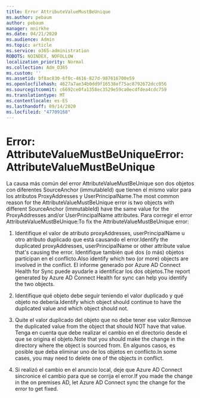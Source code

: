 ```yaml
---
title: Error AttributeValueMustBeUnique
ms.author: pebaum
author: pebaum
manager: mnirkhe
ms.date: 04/21/2020
ms.audience: Admin
ms.topic: article
ms.service: o365-administration
ROBOTS: NOINDEX, NOFOLLOW
localization_priority: Normal
ms.collection: Adm_O365
ms.custom: ''
ms.assetid: bf8ac830-6f0c-4616-827d-987616700e59
ms.openlocfilehash: 4627a7ae34b0dd9f16538ef75ac8792672dcc056
ms.sourcegitcommit: c6692ce0fa1358ec3529e59ca0ecdfdea4cdc759
ms.translationtype: MT
ms.contentlocale: es-ES
ms.lasthandoff: 09/14/2020
ms.locfileid: "47709168"
---
```

# <a name="error-attributevaluemustbeunique"></a><span data-ttu-id="7fc40-102">Error: AttributeValueMustBeUnique</span><span class="sxs-lookup"><span data-stu-id="7fc40-102">Error: AttributeValueMustBeUnique</span></span>

<span data-ttu-id="7fc40-103">La causa más común del error AttributeValueMustBeUnique son dos objetos con diferentes SourceAnchor (immutableId) que tienen el mismo valor para los atributos ProxyAddresses y UserPrincipalName.</span><span class="sxs-lookup"><span data-stu-id="7fc40-103">The most common reason for the AttributeValueMustBeUnique error is two objects with different SourceAnchor (immutableId) have the same value for the ProxyAddresses and/or UserPrincipalName attributes.</span></span> <span data-ttu-id="7fc40-104">Para corregir el error AttributeValueMustBeUnique:</span><span class="sxs-lookup"><span data-stu-id="7fc40-104">To fix the AttributeValueMustBeUnique error:</span></span>
  
1. <span data-ttu-id="7fc40-105">Identifique el valor de atributo proxyAddresses, userPrincipalName u otro atributo duplicado que está causando el error.</span><span class="sxs-lookup"><span data-stu-id="7fc40-105">Identify the duplicated proxyAddresses, userPrincipalName or other attribute value that's causing the error.</span></span> <span data-ttu-id="7fc40-106">Identifique también qué dos (o más) objetos participan en el conflicto.</span><span class="sxs-lookup"><span data-stu-id="7fc40-106">Also identify which two (or more) objects are involved in the conflict.</span></span> <span data-ttu-id="7fc40-107">El informe generado por Azure AD Connect Health for Sync puede ayudarle a identificar los dos objetos.</span><span class="sxs-lookup"><span data-stu-id="7fc40-107">The report generated by Azure AD Connect Health for sync can help you identify the two objects.</span></span>
    
2. <span data-ttu-id="7fc40-108">Identifique qué objeto debe seguir teniendo el valor duplicado y qué objeto no debería.</span><span class="sxs-lookup"><span data-stu-id="7fc40-108">Identify which object should continue to have the duplicated value and which object should not.</span></span>
    
3. <span data-ttu-id="7fc40-109">Quite el valor duplicado del objeto que no debe tener ese valor.</span><span class="sxs-lookup"><span data-stu-id="7fc40-109">Remove the duplicated value from the object that should NOT have that value.</span></span> <span data-ttu-id="7fc40-110">Tenga en cuenta que debe realizar el cambio en el directorio desde el que se origina el objeto.</span><span class="sxs-lookup"><span data-stu-id="7fc40-110">Note that you should make the change in the directory where the object is sourced from.</span></span> <span data-ttu-id="7fc40-111">En algunos casos, es posible que deba eliminar uno de los objetos en conflicto.</span><span class="sxs-lookup"><span data-stu-id="7fc40-111">In some cases, you may need to delete one of the objects in conflict.</span></span>
    
4. <span data-ttu-id="7fc40-112">Si realizó el cambio en el anuncio local, deje que Azure AD Connect sincronice el cambio para que se corrija el error.</span><span class="sxs-lookup"><span data-stu-id="7fc40-112">If you made the change in the on premises AD, let Azure AD Connect sync the change for the error to get fixed.</span></span>
    


